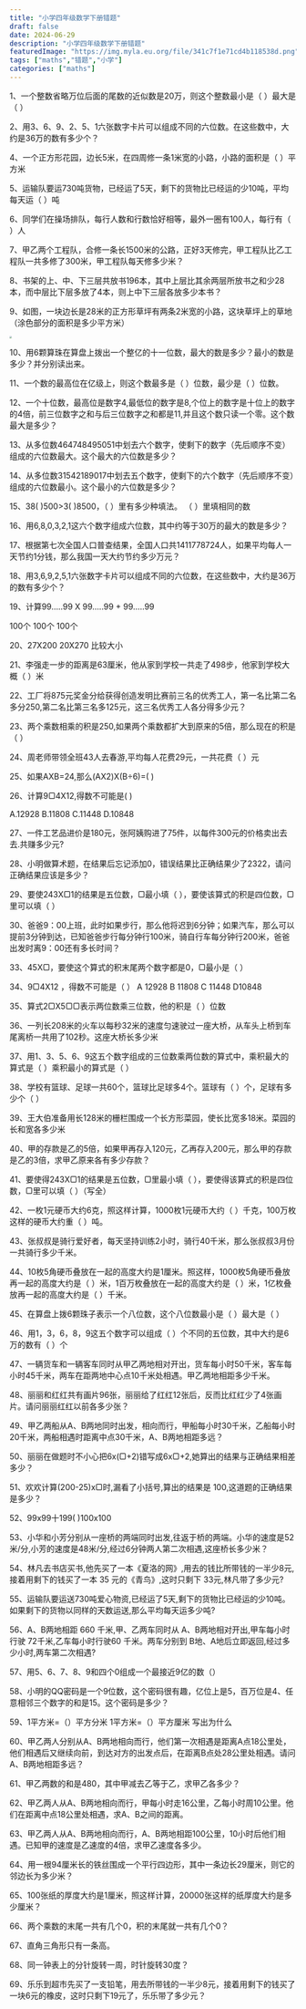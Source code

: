 ```yaml
---
title: "小学四年级数学下册错题"
draft: false
date: 2024-06-29
description: "小学四年级数学下册错题"
featuredImage: "https://img.myla.eu.org/file/341c7f1e71cd4b118538d.png"
tags: ["maths","错题","小学"]
categories: ["maths"]
---
```







1、一个整数省略万位后面的尾数的近似数是20万，则这个整数最小是（ ）最大是（ ）

2、用3、6、9、2、5、1六张数字卡片可以组成不同的六位数。在这些数中，大约是36万的数有多少个？

4、一个正方形花园，边长5米，在四周修一条1米宽的小路，小路的面积是（ ）平方米

5、运输队要运730吨货物，已经运了5天，剩下的货物比已经运的少10吨，平均每天运（ ）吨

6、同学们在操场排队，每行人数和行数恰好相等，最外一圈有100人，每行有（ ）人

7、甲乙两个工程队，合修一条长1500米的公路，正好3天修完，甲工程队比乙工程队一共多修了300米，甲工程队每天修多少米？

8、书架的上、中、下三层共放书196本，其中上层比其余两层所放书之和少28本，而中层比下层多放了4本，则上中下三层各放多少本书？

9、如图，一块边长是28米的正方形草坪有两条2米宽的小路，这块草坪上的草地（涂色部分的面积是多少平方米）

<img src="https://jsd.cdn.zzko.cn/gh/soslane/picgo@main/path/20240614101500.png" style="zoom:25%;" />

10、用6颗算珠在算盘上拨出一个整亿的十一位数，最大的数是多少？最小的数是多少？并分别读出来。

11、一个数的最高位在亿级上，则这个数最多是（ ）位数，最少是（ ）位数。

12、一个十位数，最高位是数字4,最低位的数字是8,个位上的数字是十位上的数字的4倍，前三位数字之和与后三位数字之和都是11,并且这个数只读一个零。这个数最大是多少？

13、从多位数464748495051中划去六个数字，使剩下的数字（先后顺序不变）组成的六位数最大。这个最大的六位数是多少？

14、从多位数31542189017中划去五个数字，使剩下的六个数字（先后顺序不变）组成的六位数最小。这个最小的六位数是多少？

15、38( )500>3( )8500，（ ）里有多少种填法。 （ ）里填相同的数

16、用6,8,0,3,2,1这六个数字组成六位数，其中约等于30万的最大的数是多少？

17、根据第七次全国人口普查结果，全国人口共1411778724人，如果平均每人一天节约1分钱，那么我国一天大约节约多少万元？

18、用3,6,9,2,5,1六张数字卡片可以组成不同的六位数，在这些数中，大约是36万的数有多少个？

19、计算99…..99 X 99…..99 + 99…..99

100个    100个   100个

20、27X200    20X270 比较大小

21、李强走一步的距离是63厘米，他从家到学校一共走了498步，他家到学校大概（  ）米

22、工厂将875元奖金分给获得创造发明比赛前三名的优秀工人，第一名比第二名多分250,第二名比第三名多125元，这三名优秀工人各分得多少元？

23、两个乘数相乘的积是250,如果两个乘数都扩大到原来的5倍，那么现在的积是（  ）

24、周老师带领全班43人去春游,平均每人花费29元，一共花费（  ）元

25、如果AXB=24,那么(AX2)X(B÷6)=(   )

26、计算9▢4X12,得数不可能是(   )

A.12928 B.11808 C.11448 D.10848

27、一件工艺品进价是180元，张阿姨购进了75件，以每件300元的价格卖出去去.共赚多少元?

28、小明做算术题，在结果后忘记添加0，错误结果比正确结果少了2322，请问正确结果应该是多少？

29、要使243X▢1的结果是五位数，▢最小填（  ），要使该算式的积是四位数，▢里可以填（     ）

30、爸爸9：00上班，此时如果步行，那么他将迟到6分钟；如果汽车，那么可以提前3分钟到达，已知爸爸步行每分钟行100米，骑自行车每分钟行200米，爸爸出发时离9：00还有多长时间？

33、45X▢，要使这个算式的积末尾两个数字都是0，▢最小是（     ）

34、9▢4X12 ，得数不可能是（   ）        A 12928     B 11808     C 11448    D10848

35、算式2▢X5▢▢表示两位数乘三位数，他的积是（       ）位数

36、一列长208米的火车以每秒32米的速度匀速驶过一座大桥，从车头上桥到车尾离桥一共用了102秒。这座大桥长多少米

37、用1、3、5、6、9这五个数字组成的三位数乘两位数的算式中，乘积最大的算式是（              ）乘积最小的算式是（                   ）

38、学校有篮球、足球一共60个，篮球比足球多4个。篮球有（       ）个，足球有多少个（         ）

39、王大伯准备用长128米的栅栏围成一个长方形菜园，使长比宽多18米。菜园的长和宽各多少米

40、甲的存款是乙的5倍，如果甲再存入120元，乙再存入200元，那么甲的存款是乙的3倍，求甲乙原来各有多少存款？

41、要使得243X▢1的结果是五位数，▢里最小填（     ），要使得该算式的积是四位数，▢里可以填（                  ）（写全）

42、一枚1元硬币大约6克，照这样计算，1000枚1元硬币大约（       ）千克，100万枚这样的硬币大约重（       ）吨。

43、张叔叔是骑行爱好者，每天坚持训练2小时，骑行40千米，那么张叔叔3月份一共骑行多少千米。

44、10枚5角硬币叠放在一起的高度大约是1厘米。照这样，1000枚5角硬币叠放再一起的高度大约是（      ）米，1百万枚叠放在一起的高度大约是（    ）米，1亿枚叠放再一起的高度大约是（      ）千米。

45、在算盘上拨6颗珠子表示一个八位数，这个八位数最小是（       ）最大是（         ）

46、用1，3，6，8，9这五个数字可以组成（    ）个不同的五位数，其中大约是6万的数有（     ）个

47、一辆货车和一辆客车同时从甲乙两地相对开出，货车每小时50千米，客车每小时45千米，两车在距两地中心点10千米处相遇。甲乙两地相距多少千米。

48、丽丽和红红共有画片96张，丽丽给了红红12张后，反而比红红少了4张画片。请问丽丽红红以前各多少张？

49、甲乙两船从A、B两地同时出发，相向而行，甲船每小时30千米，乙船每小时20千米，两船相遇时距离中点30千米，A、B两地相距多远？

50、丽丽在做题时不小心把6x(▢+2)错写成6x▢+2,她算出的结果与正确结果相差多少？

51、欢欢计算(200-25)x▢时,漏看了小括号,算出的结果是 100,这道题的正确结果是多少？

52、99x99十199(   )100x100

53、小华和小芳分别从一座桥的两端同时出发,往返于桥的两端。小华的速度是52米/分,小芳的速度是48米/分,经过6分钟两人第二次相遇,这座桥长多少米？

54、林凡去书店买书,他先买了一本《夏洛的网》,用去的钱比所带钱的一半少8元,接着用剩下的钱买了一本 35 元的《青鸟》,这时只剩下 33元,林凡带了多少元?

55、运输队要运送730吨爱心物资,已经运了5天,剩下的货物比已经运的少10吨。如果剩下的货物以同样的天数运送,那么平均每天运多少吨?

56、A、B两地相距 660 千米,甲、乙两车同时从 A、B两地相对开出,甲车每小时行驶 72千米,乙车每小时行驶60 千米。两车分别到 B地、A地后立即返回,经过多少小时,两车第二次相遇?

57、用5、6、7、8、9和四个0组成一个最接近9亿的数（）

58、小明的QQ密码是一个9位数，这个密码很有趣，亿位上是5，百万位是4、任意相邻三个数字的和是15。这个密码是多少？

59、1平方米=（）平方分米        1平方米=（）平方厘米    写出为什么

60、甲乙两人分别从A、B两地相向而行，他们第一次相遇是距离A点18公里处，他们相遇后又继续向前，到达对方的出发点后，在距离B点处28公里处相遇。请问A、B两地相距多远？

61、甲乙两数的和是480，其中甲减去乙等于乙，求甲乙各多少？

62、甲乙两人从A、B两地相向而行，甲每小时走16公里，乙每小时周10公里。他们在距离中点18公里处相遇，求A、B之间的距离。

63、甲乙两人从A、B两地相向而行，A、B两地相距100公里，10小时后他们相遇。已知甲的速度是乙速度的4倍，求甲乙速度各多少。

64、用一根94厘米长的铁丝围成一个平行四边形，其中一条边长29厘米，则它的邻边长为多少米？

65、100张纸的厚度大约是1厘米，照这样计算，20000张这样的纸厚度大约是多少厘米？

66、两个乘数的末尾一共有几个0，积的末尾就一共有几个0？

67、直角三角形只有一条高。

68、同一钟表上的分针旋转一周，时针旋转30度？

69、乐乐到超市先买了一支铅笔，用去所带钱的一半少8元，接着用剩下的钱买了一块6元的橡皮，这时只剩下19元了，乐乐带了多少元？
